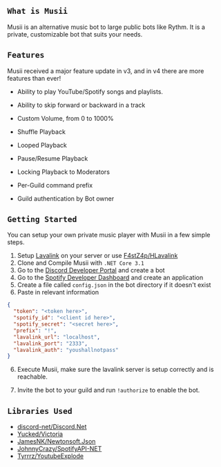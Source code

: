 ## `What is Musii`

Musii is an alternative music bot to large public bots like Rythm. It is a private, customizable bot that suits your needs. 

## `Features`

Musii received a major feature update in v3, and in v4 there are more features than ever!

- Ability to play YouTube/Spotify songs and playlists.

- Ability to skip forward or backward in a track

- Custom Volume, from 0 to 1000%

- Shuffle Playback

- Looped Playback

- Pause/Resume Playback

- Locking Playback to Moderators

- Per-Guild command prefix

- Guild authentication by Bot owner

  

## `Getting Started`

You can setup your own private music player with Musii in a few simple steps.

1. Setup [Lavalink](https://github.com/Frederikam/Lavalink) on your server or use [F4stZ4p/HLavalink](https://github.com/F4stZ4p/HLavalink)
2. Clone and Compile Musii with `.NET Core 3.1`
3. Go to the [Discord Developer Portal](https://discord.com/developers/applications) and create a bot
4. Go to the [Spotify Developer Dashboard](https://developer.spotify.com/dashboard/) and create an application
5. Create a file called `config.json` in the bot directory if it doesn't exist
6. Paste in relevant information

```json
{
  "token": "<token here>",
  "spotify_id": "<client id here>",
  "spotify_secret": "<secret here>",
  "prefix": "!",
  "lavalink_url": "localhost",
  "lavalink_port": "2333",
  "lavalink_auth": "youshallnotpass"
}
```

6. Execute Musii, make sure the lavalink server is setup correctly and is reachable.

7. Invite the bot to your guild and run `!authorize` to enable the bot.

   

## `Libraries Used`

* [discord-net/Discord.Net](https://github.com/discord-net/Discord.Net)
* [Yucked/Victoria](https://github.com/Yucked/Victoria)
* [JamesNK/Newtonsoft.Json](https://github.com/JamesNK/Newtonsoft.Json)
* [JohnnyCrazy/SpotifyAPI-NET](https://github.com/JohnnyCrazy/SpotifyAPI-NET/)
* [Tyrrrz/YoutubeExplode](https://github.com/Tyrrrz/YoutubeExplode)

